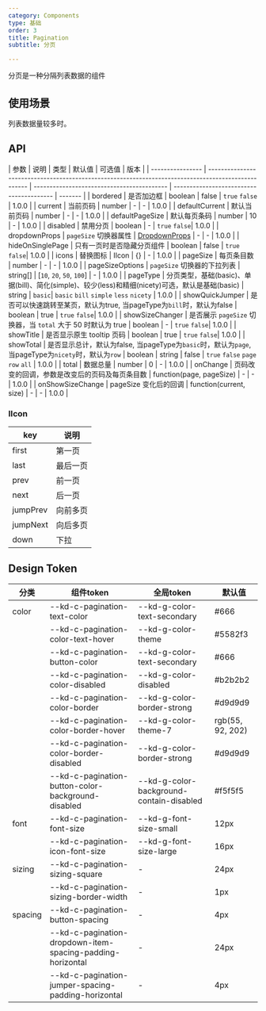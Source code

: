```yaml
---
category: Components
type: 基础
order: 3
title: Pagination
subtitle: 分页

---
```


分页是一种分隔列表数据的组件

## 使用场景
列表数据量较多时。

## API

| 参数             | 说明                                                                                                | 类型                                       | 默认值                | 可选值 | 版本    |
| ---------------- | --------------------------------------------------------------------------------------------------- | ------------------------------------------ | ---------------------------------------- | ------- |
| bordered         | 是否加边框                                                                                          | boolean                                    | false |  `true` `false` | 1.0.0 |
| current          | 当前页码                                                                                            | number                                     | -    |  -   | 1.0.0  |
| defaultCurrent   | 默认当前页码            | number | - | - | 1.0.0 |
| defaultPageSize  | 默认每页条码                                                                                        | number                                     | 10 |  - | 1.0.0   |
| disabled         | 禁用分页                                                                                            | boolean                                    | - |  `true` `false`| 1.0.0   |
| dropdownProps    | `pageSize` 切换器属性                                                                               | [DropdownProps](/components/dropdown/#API) | -  |  - | 1.0.0   |
| hideOnSinglePage | 只有一页时是否隐藏分页组件                                                                          | boolean                                    | false    |  `true` `false`| 1.0.0   |
| icons            | 替换图标                                                                                            | IIcon                                      | {}  |  - | 1.0.0   |
| pageSize         | 每页条目数                                                                                          | number                                     | - |  - | 1.0.0   |
| pageSizeOptions  | `pageSize` 切换器的下拉列表                                                                         | string\[]                                  | \[`10`, `20`, `50`, `100`] | - | 1.0.0   |
| pageType         | 分页类型，基础(basic)、单据(bill)、简化(simple)、较少(less)和精细(nicety)可选，默认是基础(basic)   | string | `basic`|  `basic`  `bill`  `simple`  `less`  `nicety` | 1.0.0 |
| showQuickJumper  | 是否可以快速跳转至某页，默认为true, 当pageType为`bill`时，默认为false                               | boolean                                    | true  |  `true` `false`| 1.0.0   |
| showSizeChanger  | 是否展示 `pageSize` 切换器，当 `total` 大于 50 时默认为 true                                        | boolean                                    | -  |  `true` `false`| 1.0.0   |
| showTitle        | 是否显示原生 tooltip 页码                                                                           | boolean                                    | true |  `true` `false`| 1.0.0   |
| showTotal        | 是否显示总计，默认为false, 当pageType为`basic`时，默认为`page`, 当pageType为`nicety`时，默认为`row` | boolean \| string                | false |  `true` `false` `page` `row` `all` | 1.0.0 |
| total            | 数据总量                                                                                            | number                                     | 0  |  - | 1.0.0   |
| onChange         | 页码改变的回调，参数是改变后的页码及每页条目数                                                      | function(page, pageSize)                   | - |  - | 1.0.0   |
| onShowSizeChange | pageSize 变化后的回调                                                                               | function(current, size)                    | - |  - | 1.0.0   |

### IIcon

| key      | 说明   |
|----------|------|
| first    | 第一页  |
| last     | 最后一页 |
| prev     | 前一页  |
| next     | 后一页  |
| jumpPrev | 向前多页 |
| jumpNext | 向后多页 |
| down     | 下拉   |

## Design Token

| 分类 | 组件token | 全局token | 默认值 |
| --- | --- | --- | --- |
| color | --kd-c-pagination-text-color | --kd-g-color-text-secondary | #666 |
|  | --kd-c-pagination-color-text-hover | --kd-g-color-theme | #5582f3 |
|  | --kd-c-pagination-button-color | --kd-g-color-text-secondary | #666 |
|  | --kd-c-pagination-color-disabled | --kd-g-color-disabled | #b2b2b2 |
|  | --kd-c-pagination-color-border | --kd-g-color-border-strong | #d9d9d9 |
|  | --kd-c-pagination-color-border-hover | --kd-g-color-theme-7 | rgb(55, 92, 202) |
|  | --kd-c-pagination-color-border-disabled | --kd-g-color-border-strong | #d9d9d9 |
|  | --kd-c-pagination-button-color-background-disabled | --kd-g-color-background-contain-disabled | #f5f5f5 |
| font | --kd-c-pagination-font-size | --kd-g-font-size-small | 12px |
|  | --kd-c-pagination-icon-font-size | --kd-g-font-size-large | 16px |
| sizing | --kd-c-pagination-sizing-square | - | 24px |
|  | --kd-c-pagination-sizing-border-width | - | 1px |
| spacing | --kd-c-pagination-button-spacing | - | 4px |
|  | --kd-c-pagination-dropdown-item-spacing-padding-horizontal | - | 24px |
|  | --kd-c-pagination-jumper-spacing-padding-horizontal | - | 4px |
